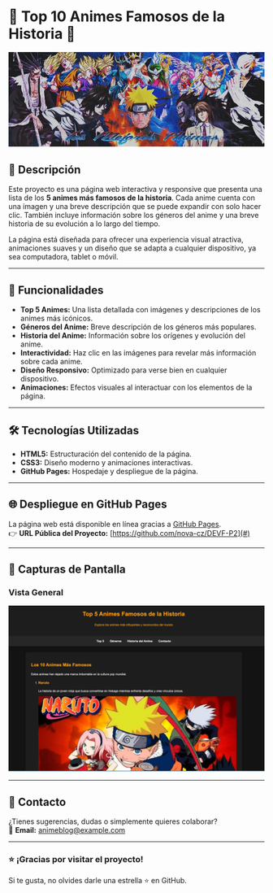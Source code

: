 # 🌟 Top 10 Animes Famosos de la Historia 🌟

![Portada del Proyecto](/src/imgs/portada.jpg)

## 📖 Descripción
Este proyecto es una página web interactiva y responsive que presenta una lista de los **5 animes más famosos de la historia**. Cada anime cuenta con una imagen y una breve descripción que se puede expandir con solo hacer clic. También incluye información sobre los géneros del anime y una breve historia de su evolución a lo largo del tiempo.

La página está diseñada para ofrecer una experiencia visual atractiva, animaciones suaves y un diseño que se adapta a cualquier dispositivo, ya sea computadora, tablet o móvil.

---

## 🚀 Funcionalidades
- **Top 5 Animes:** Una lista detallada con imágenes y descripciones de los animes más icónicos.
- **Géneros del Anime:** Breve descripción de los géneros más populares.
- **Historia del Anime:** Información sobre los orígenes y evolución del anime.
- **Interactividad:** Haz clic en las imágenes para revelar más información sobre cada anime.
- **Diseño Responsivo:** Optimizado para verse bien en cualquier dispositivo.
- **Animaciones:** Efectos visuales al interactuar con los elementos de la página.

---

## 🛠️ Tecnologías Utilizadas
- **HTML5:** Estructuración del contenido de la página.
- **CSS3:** Diseño moderno y animaciones interactivas.
- **GitHub Pages:** Hospedaje y despliegue de la página.

---

## 🌐 Despliegue en GitHub Pages
La página web está disponible en línea gracias a [GitHub Pages](https://nova-cz.github.io/DEVF-P2/).  
👉 **URL Pública del Proyecto:** [https://github.com/nova-cz/DEVF-P2](#)

---

## 📸 Capturas de Pantalla
### Vista General
![Vista General del Proyecto](src/imgs/vista.png)

---

## 📩 Contacto
¿Tienes sugerencias, dudas o simplemente quieres colaborar?  
📧 **Email:** [animeblog@example.com](cruzmiguelangel858@gmail.com)

---

### ⭐ ¡Gracias por visitar el proyecto!  
Si te gusta, no olvides darle una estrella ⭐ en GitHub.
